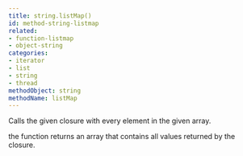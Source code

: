 ```yaml
---
title: string.listMap()
id: method-string-listmap
related:
- function-listmap
- object-string
categories:
- iterator
- list
- string
- thread
methodObject: string
methodName: listMap
---
```


Calls the given closure with every element in the given array.

the function returns an array that contains all values returned by the closure.

